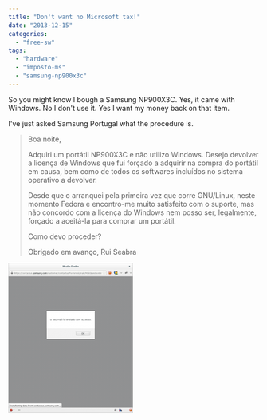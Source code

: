 ```yaml
---
title: "Don't want no Microsoft tax!"
date: "2013-12-15"
categories: 
  - "free-sw"
tags: 
  - "hardware"
  - "imposto-ms"
  - "samsung-np900x3c"
---
```


So you might know I bough a Samsung NP900X3C. Yes, it came with Windows. No I don't use it. Yes I want my money back on that item.

I've just asked Samsung Portugal what the procedure is.

> Boa noite,
> 
> Adquiri um portátil NP900X3C e não utilizo Windows. Desejo devolver a licença de Windows que fui forçado a adquirir na compra do portátil em causa, bem como de todos os softwares incluídos no sistema operativo a devolver.
> 
> Desde que o arranquei pela primeira vez que corre GNU/Linux, neste momento Fedora e encontro-me muito satisfeito com o suporte, mas não concordo com a licença do Windows nem posso ser, legalmente, forçado a aceitá-la para comprar um portátil.
> 
> Como devo proceder?
> 
> Obrigado em avanço, Rui Seabra

[![Screenshot from 2013-12-15 01:45:13](images/Screenshot-from-2013-12-15-014513-250x300.png)](http://blog.1407.org/wp-content/uploads/2013/12/Screenshot-from-2013-12-15-014513.png)
